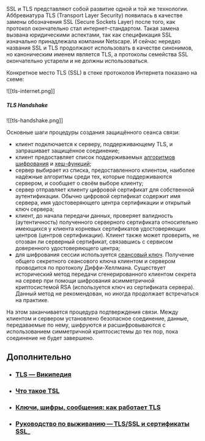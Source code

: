 SSL и TLS представляют собой развитие одной и той же технологии. Аббревиатура TLS (Transport Layer Security) появилась в качестве замены обозначения SSL (Secure Sockets Layer) после того, как протокол окончательно стал интернет-стандартом. Такая замена вызвана юридическими аспектами, так как спецификация SSL изначально принадлежала компании Netscape. И сейчас нередко названия SSL и TLS продолжают использовать в качестве синонимов, но каноническим именем является TLS, а протоколы семейства SSL окончательно устарели и не должны использоваться.

Конкретное место TLS (SSL) в стеке протоколов Интернета показано на схеме:

![[tls-internet.png]]

##### **TLS Handshake**

![[tls-handshake.png]]

Основные шаги процедуры создания защищённого сеанса связи:

- клиент подключается к серверу, поддерживающему TLS, и запрашивает защищённое соединение;
- клиент предоставляет список поддерживаемых [алгоритмов шифрования](https://ru.wikipedia.org/wiki/%D0%A8%D0%B8%D1%84%D1%80%D0%BE%D0%B2%D0%B0%D0%BD%D0%B8%D0%B5) и [хеш-функций](https://ru.wikipedia.org/wiki/%D0%A5%D0%B5%D1%88%D0%B8%D1%80%D0%BE%D0%B2%D0%B0%D0%BD%D0%B8%D0%B5);
- сервер выбирает из списка, предоставленного клиентом, наиболее надёжные алгоритмы среди тех, которые поддерживаются сервером, и сообщает о своём выборе клиенту;
- сервер отправляет клиенту цифровой сертификат для собственной аутентификации. Обычно цифровой сертификат содержит имя сервера, имя удостоверяющего центра сертификации и открытый ключ сервера;
- клиент, до начала передачи данных, проверяет валидность (аутентичность) полученного серверного сертификата относительно имеющихся у клиента корневых сертификатов удостоверяющих центров (центров сертификации). Клиент также может проверить, не отозван ли серверный сертификат, связавшись с сервисом доверенного удостоверяющего центра;
- для шифрования сессии используется [сеансовый ключ](https://ru.wikipedia.org/wiki/%D0%A1%D0%B5%D0%B0%D0%BD%D1%81%D0%BE%D0%B2%D1%8B%D0%B9_%D0%BA%D0%BB%D1%8E%D1%87). Получение общего секретного сеансового ключа клиентом и сервером проводится по протоколу Диффи-Хеллмана. Существует исторический метод передачи сгенерированного клиентом секрета на сервер при помощи шифрования асимметричной криптосистемой RSA (используется ключ из сертификата сервера). Данный метод не рекомендован, но иногда продолжает встречаться на практике.

На этом заканчивается процедура подтверждения связи. Между клиентом и сервером установлено безопасное соединение, данные, передаваемые по нему, шифруются и расшифровываются с использованием симметричной криптосистемы до тех пор, пока соединение не будет завершено.

## Дополнительно
- ### [TLS — Википедия](https://ru.wikipedia.org/wiki/TLS)
- ### [Что такое TSL](https://habr.com/ru/post/258285/)
- ### [Ключи, шифры, сообщения: как работает TLS](https://tls.dxdt.ru/tls.html)
- ### [Руководство по выживанию — TLS/SSL и сертификаты SSL](https://www.opennet.ru/docs/RUS/ldap_apacheds/tech/ssl.html)_